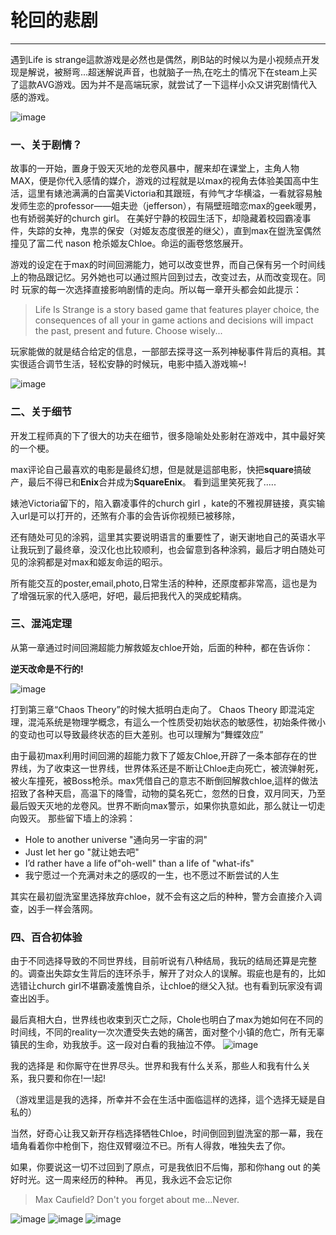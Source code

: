 # 轮回的悲剧
---

遇到Life is strange這款游戏是必然也是偶然，刷B站的时候以为是小视频点开发现是解说，被掰弯...超迷解说声音，也就脑子一热,在吃土的情况下在steam上买了這款AVG游戏。因为并不是高端玩家，就尝试了一下這样小众又讲究剧情代入感的游戏。



![image](http://7xq62e.com1.z0.glb.clouddn.com/main.jpg)

### 一、关于剧情？


故事的一开始，置身于毁天灭地的龙卷风暴中，醒来却在课堂上，主角人物MAX，便是你代入感情的媒介，游戏的过程就是以max的视角去体验美国高中生活，這里有婊池满满的白富美Victoria和其跟班，有帅气才华横溢，一看就容易触发师生恋的professor——姐夫逊（jefferson），有隔壁班暗恋max的geek暖男，也有娇弱美好的church girl。
在美好宁静的校园生活下，却隐藏着校园霸凌事件，失踪的女神，鬼祟的保安（对姬友态度很差的继父），直到max在盥洗室偶然撞见了富二代 nason 枪杀姬友Chloe。命运的画卷悠悠展开。


游戏的设定在于max的时间回溯能力，她可以改变世界，而自己保有另一个时间线上的物品跟记忆。另外她也可以通过照片回到过去，改变过去，从而改变现在。同时 玩家的每一次选择直接影响剧情的走向。所以每一章开头都会如此提示：

>Life Is Strange is a story based game that features player choice, the consequences of all your in game actions and decisions will     impact the past, present and future. Choose wisely...


玩家能做的就是结合给定的信息，一部部去探寻这一系列神秘事件背后的真相。其实很适合调节生活，轻松安静的时候玩，电影中插入游戏嘛~!



![image](http://7xq62e.com1.z0.glb.clouddn.com/2.jpg)

### 二、关于细节
开发工程师真的下了很大的功夫在细节，很多隐喻处处影射在游戏中，其中最好笑的一个梗。

max评论自己最喜欢的电影是最终幻想，但是就是這部电影，快把**square**搞破产，最后不得已和**Enix**合并成为**SquareEnix**。
看到這里笑死我了.....

婊池Victoria留下的，陷入霸凌事件的church girl ，kate的不雅视屏链接，真实输入url是可以打开的，还煞有介事的会告诉你视频已被移除，


还有随处可见的涂鸦，這里其实要说明语言的重要性了，谢天谢地自己的英语水平让我玩到了最终章，没汉化也比较顺利，也会留意到各种涂鸦，最后才明白随处可见的涂鸦都是对max和姬友命运的昭示。

所有能交互的poster,email,photo,日常生活的种种，还原度都非常高，這也是为了增强玩家的代入感吧，好吧，最后把我代入的哭成蛇精病。

### 三、混沌定理


从第一章通过时间回溯超能力解救姬友chloe开始，后面的种种，都在告诉你：

 ****逆天改命是不行的!****

![image](http://7xq62e.com1.z0.glb.clouddn.com/4.png)


打到第三章“Chaos Theory”的时候大抵明白走向了。
Chaos Theory 即混沌定理，混沌系统是物理学概念，有這么一个性质受初始状态的敏感性，初始条件微小的变动也可以导致最终状态的巨大差别。也可以理解为“舞蝶效应”

由于最初max利用时间回溯的超能力救下了姬友Chloe,开辟了一条本部存在的世界线，为了收束这一世界线，世界体系还是不断让Chloe走向死亡，被流弹射死，被火车撞死，被Boss枪杀。max凭借自己的意志不断倒回解救chloe,這样的做法招致了各种天启，高温下的降雪，动物的莫名死亡，忽然的日食，双月同天，乃至最后毁天灭地的龙卷风。世界不断向max警示，如果你执意如此，那么就让一切走向毁灭。
那些留下墙上的涂鸦：
  - Hole to another universe "通向另一宇宙的洞"
  - Just let her go "就让她去吧"
  - I’d rather have a life of"oh-well" than a life of "what-ifs"
  - 我宁愿过一个充满对未之的感叹的一生，也不愿过不断尝试的人生

其实在最初盥洗室里选择放弃chloe，就不会有这之后的种种，警方会直接介入调查，凶手一样会落网。


### 四、百合初体验
由于不同选择导致的不同世界线，目前听说有八种结局，我玩的结局还算是完整的。调查出失踪女生背后的连环杀手，解开了对众人的误解。瑕疵也是有的，比如选错让church girl不堪霸凌羞愧自杀，让chloe的继父入狱。也有看到玩家没有调查出凶手。

最后真相大白，世界线也收束到灭亡之际，Chole也明白了max为她如何在不同的时间线，不同的reality一次次遭受失去她的痛苦，面对整个小镇的危亡，所有无辜镇民的生命，劝我放手。这一段对白看的我抽泣不停。
![image](http://7xq62e.com1.z0.glb.clouddn.com/6.png)

我的选择是
和你厮守在世界尽头。世界和我有什么关系，那些人和我有什么关系，我只要和你在!一!起!

（游戏里這是我的选择，所幸并不会在生活中面临這样的选择，這个选择无疑是自私的）

当然，好奇心让我又新开存档选择牺牲Chloe，时间倒回到盥洗室的那一幕，我在墙角看着你中枪倒下，抱住双臂啜泣不已。所有人得救，唯独失去了你。

如果，你要说这一切不过回到了原点，可是我依旧不后悔，那和你hang out 的美好时光。这一周来经历的种种。
再见，我永远不会忘记你

>Max Caufield? Don't you forget about me...Never.

![image](http://7xq62e.com1.z0.glb.clouddn.com/6.jpg)
![image](http://7xq62e.com1.z0.glb.clouddn.com/3.png)
![image](http://7xq62e.com1.z0.glb.clouddn.com/3.jpg)






